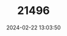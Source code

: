 ---
title: "21496"
category: "Tarsomys echinatus"
draft: false
date: 2024-02-22 13:03:50
languages:
  English: ["Mindanao Spiny Rat", "Spiny Long-footed Rat", "Spiny Tarsomys"]
---